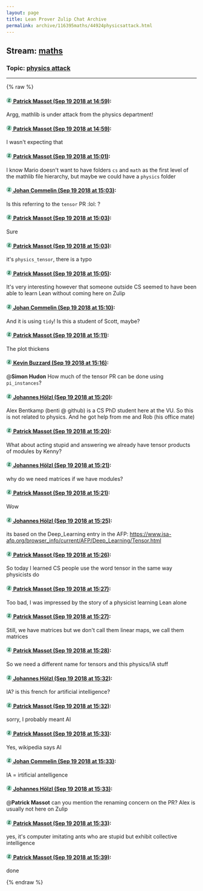 ```yaml
---
layout: page
title: Lean Prover Zulip Chat Archive 
permalink: archive/116395maths/44924physicsattack.html
---
```


## Stream: [maths](index.html)
### Topic: [physics attack](44924physicsattack.html)

---


{% raw %}
#### [![Click to go to Zulip](../../assets/img/zulip2.png) Patrick Massot (Sep 19 2018 at 14:59)](https://leanprover.zulipchat.com/#narrow/stream/116395-maths/topic/physics%20attack/near/134230265):
Argg, mathlib is under attack from the physics department!

#### [![Click to go to Zulip](../../assets/img/zulip2.png) Patrick Massot (Sep 19 2018 at 14:59)](https://leanprover.zulipchat.com/#narrow/stream/116395-maths/topic/physics%20attack/near/134230288):
I wasn't expecting that

#### [![Click to go to Zulip](../../assets/img/zulip2.png) Patrick Massot (Sep 19 2018 at 15:01)](https://leanprover.zulipchat.com/#narrow/stream/116395-maths/topic/physics%20attack/near/134230387):
I know Mario doesn't want to have folders `cs` and `math` as the first level of the mathlib file hierarchy, but maybe we could have a `physics` folder

#### [![Click to go to Zulip](../../assets/img/zulip2.png) Johan Commelin (Sep 19 2018 at 15:03)](https://leanprover.zulipchat.com/#narrow/stream/116395-maths/topic/physics%20attack/near/134230503):
Is this referring to the `tensor` PR :lol: ?

#### [![Click to go to Zulip](../../assets/img/zulip2.png) Patrick Massot (Sep 19 2018 at 15:03)](https://leanprover.zulipchat.com/#narrow/stream/116395-maths/topic/physics%20attack/near/134230509):
Sure

#### [![Click to go to Zulip](../../assets/img/zulip2.png) Patrick Massot (Sep 19 2018 at 15:03)](https://leanprover.zulipchat.com/#narrow/stream/116395-maths/topic/physics%20attack/near/134230517):
it's `physics_tensor`, there is a typo

#### [![Click to go to Zulip](../../assets/img/zulip2.png) Patrick Massot (Sep 19 2018 at 15:05)](https://leanprover.zulipchat.com/#narrow/stream/116395-maths/topic/physics%20attack/near/134230596):
It's very interesting however that someone outside CS seemed to have been able to learn Lean without coming here on Zulip

#### [![Click to go to Zulip](../../assets/img/zulip2.png) Johan Commelin (Sep 19 2018 at 15:10)](https://leanprover.zulipchat.com/#narrow/stream/116395-maths/topic/physics%20attack/near/134230939):
And it is using `tidy`! Is this a student of Scott, maybe?

#### [![Click to go to Zulip](../../assets/img/zulip2.png) Patrick Massot (Sep 19 2018 at 15:11)](https://leanprover.zulipchat.com/#narrow/stream/116395-maths/topic/physics%20attack/near/134231019):
The plot thickens

#### [![Click to go to Zulip](../../assets/img/zulip2.png) Kevin Buzzard (Sep 19 2018 at 15:16)](https://leanprover.zulipchat.com/#narrow/stream/116395-maths/topic/physics%20attack/near/134231277):
@**Simon Hudon** How much of the tensor PR can be done using `pi_instances`?

#### [![Click to go to Zulip](../../assets/img/zulip2.png) Johannes Hölzl (Sep 19 2018 at 15:20)](https://leanprover.zulipchat.com/#narrow/stream/116395-maths/topic/physics%20attack/near/134231512):
Alex Bentkamp (benti @ github) is a CS PhD student here at the VU. So this is not related to physics. And he got help from me and Rob (his office mate)

#### [![Click to go to Zulip](../../assets/img/zulip2.png) Patrick Massot (Sep 19 2018 at 15:20)](https://leanprover.zulipchat.com/#narrow/stream/116395-maths/topic/physics%20attack/near/134231521):
What about acting stupid and answering we already have tensor products of modules by Kenny?

#### [![Click to go to Zulip](../../assets/img/zulip2.png) Johannes Hölzl (Sep 19 2018 at 15:21)](https://leanprover.zulipchat.com/#narrow/stream/116395-maths/topic/physics%20attack/near/134231530):
why do we need matrices if we have modules?

#### [![Click to go to Zulip](../../assets/img/zulip2.png) Patrick Massot (Sep 19 2018 at 15:21)](https://leanprover.zulipchat.com/#narrow/stream/116395-maths/topic/physics%20attack/near/134231533):
Wow

#### [![Click to go to Zulip](../../assets/img/zulip2.png) Johannes Hölzl (Sep 19 2018 at 15:25)](https://leanprover.zulipchat.com/#narrow/stream/116395-maths/topic/physics%20attack/near/134231754):
its based on the Deep_Learning entry in the AFP: https://www.isa-afp.org/browser_info/current/AFP/Deep_Learning/Tensor.html

#### [![Click to go to Zulip](../../assets/img/zulip2.png) Patrick Massot (Sep 19 2018 at 15:26)](https://leanprover.zulipchat.com/#narrow/stream/116395-maths/topic/physics%20attack/near/134231834):
So today I learned CS people use the word tensor in the same way physicists do

#### [![Click to go to Zulip](../../assets/img/zulip2.png) Patrick Massot (Sep 19 2018 at 15:27)](https://leanprover.zulipchat.com/#narrow/stream/116395-maths/topic/physics%20attack/near/134231851):
Too bad, I was impressed by the story of a physicist learning Lean alone

#### [![Click to go to Zulip](../../assets/img/zulip2.png) Patrick Massot (Sep 19 2018 at 15:27)](https://leanprover.zulipchat.com/#narrow/stream/116395-maths/topic/physics%20attack/near/134231868):
Still, we have matrices but we don't call them linear maps, we call them matrices

#### [![Click to go to Zulip](../../assets/img/zulip2.png) Patrick Massot (Sep 19 2018 at 15:28)](https://leanprover.zulipchat.com/#narrow/stream/116395-maths/topic/physics%20attack/near/134231928):
So we need a different name for tensors and this physics/IA stuff

#### [![Click to go to Zulip](../../assets/img/zulip2.png) Johannes Hölzl (Sep 19 2018 at 15:32)](https://leanprover.zulipchat.com/#narrow/stream/116395-maths/topic/physics%20attack/near/134232125):
IA? is this french for artificial intelligence?

#### [![Click to go to Zulip](../../assets/img/zulip2.png) Patrick Massot (Sep 19 2018 at 15:32)](https://leanprover.zulipchat.com/#narrow/stream/116395-maths/topic/physics%20attack/near/134232136):
sorry, I probably meant AI

#### [![Click to go to Zulip](../../assets/img/zulip2.png) Patrick Massot (Sep 19 2018 at 15:33)](https://leanprover.zulipchat.com/#narrow/stream/116395-maths/topic/physics%20attack/near/134232155):
Yes, wikipedia says AI

#### [![Click to go to Zulip](../../assets/img/zulip2.png) Johan Commelin (Sep 19 2018 at 15:33)](https://leanprover.zulipchat.com/#narrow/stream/116395-maths/topic/physics%20attack/near/134232158):
IA = irtificial antelligence

#### [![Click to go to Zulip](../../assets/img/zulip2.png) Johannes Hölzl (Sep 19 2018 at 15:33)](https://leanprover.zulipchat.com/#narrow/stream/116395-maths/topic/physics%20attack/near/134232172):
 @**Patrick Massot**  can you mention the renaming concern on the PR? Alex is usually not here on Zulip

#### [![Click to go to Zulip](../../assets/img/zulip2.png) Patrick Massot (Sep 19 2018 at 15:33)](https://leanprover.zulipchat.com/#narrow/stream/116395-maths/topic/physics%20attack/near/134232174):
yes, it's computer imitating ants who are stupid but exhibit collective intelligence

#### [![Click to go to Zulip](../../assets/img/zulip2.png) Patrick Massot (Sep 19 2018 at 15:39)](https://leanprover.zulipchat.com/#narrow/stream/116395-maths/topic/physics%20attack/near/134232462):
done


{% endraw %}
